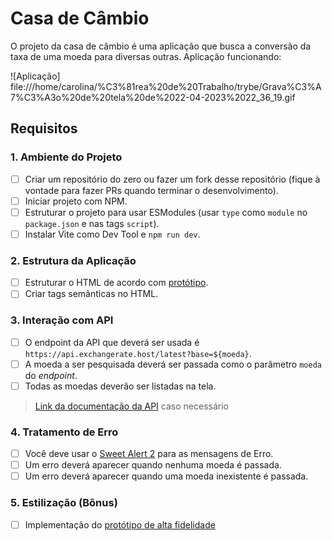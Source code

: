# Casa de Câmbio

O projeto da casa de câmbio é uma aplicação que busca a conversão da taxa de uma moeda para diversas outras.
Aplicação funcionando:

![Aplicação] file:///home/carolina/%C3%81rea%20de%20Trabalho/trybe/Grava%C3%A7%C3%A3o%20de%20tela%20de%2022-04-2023%2022_36_19.gif

## Requisitos

### 1. Ambiente do Projeto
- [ ] Criar um repositório do zero ou fazer um fork desse repositório (fique à vontade para fazer PRs quando terminar o desenvolvimento).
- [ ] Iniciar projeto com NPM.
- [ ] Estruturar o projeto para usar ESModules (usar `type` como `module` no `package.json` e nas tags `script`).
- [ ] Instalar Vite como Dev Tool e `npm run dev`.

### 2. Estrutura da Aplicação
- [ ] Estruturar o HTML de acordo com [protótipo](https://www.figma.com/file/H3gBEiF0F94VESCGx9DD17/Casa-de-C%C3%A2mbio?node-id=0%3A1).
- [ ] Criar tags semânticas no HTML.

### 3. Interação com API
- [ ] O endpoint da API que deverá ser usada é `https://api.exchangerate.host/latest?base=${moeda}`. 
- [ ] A moeda a ser pesquisada deverá ser passada como o parâmetro `moeda` do _endpoint_.
- [ ] Todas as moedas deverão ser listadas na tela.
> [Link da documentação da API](https://exchangerate.host/#/docs) caso necessário
### 4. Tratamento de Erro
- [ ] Você deve usar o [Sweet Alert 2](https://sweetalert2.github.io/) para as mensagens de Erro.
- [ ] Um erro deverá aparecer quando nenhuma moeda é passada.
- [ ] Um erro deverá aparecer quando uma moeda inexistente é passada.

### 5. Estilização (Bônus)
- [ ] Implementação do [protótipo de alta fidelidade](https://www.figma.com/file/H3gBEiF0F94VESCGx9DD17/Casa-de-C%C3%A2mbio?node-id=0%3A1)
